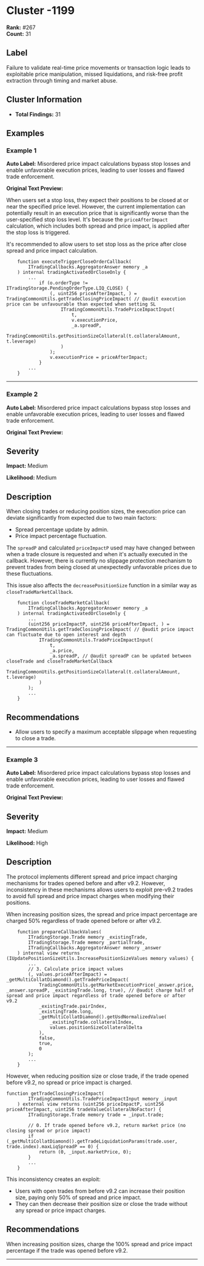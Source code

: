 # Cluster -1199

**Rank:** #267  
**Count:** 31  

## Label
Failure to validate real-time price movements or transaction logic leads to exploitable price manipulation, missed liquidations, and risk-free profit extraction through timing and market abuse.

## Cluster Information
- **Total Findings:** 31

## Examples

### Example 1

**Auto Label:** Misordered price impact calculations bypass stop losses and enable unfavorable execution prices, leading to user losses and flawed trade enforcement.  

**Original Text Preview:**

When users set a stop loss, they expect their positions to be closed at or near the specified price level. However, the current implementation can potentially result in an execution price that is significantly worse than the user-specified stop loss level. It's because the `priceAfterImpact` calculation, which includes both spread and price impact, is applied after the stop loss is triggered.

It's recommended to allow users to set stop loss as the price after close spread and price impact calculation.

```solidity
    function executeTriggerCloseOrderCallback(
        ITradingCallbacks.AggregatorAnswer memory _a
    ) internal tradingActivatedOrCloseOnly {
        ...
            if (o.orderType != ITradingStorage.PendingOrderType.LIQ_CLOSE) {
                (, uint256 priceAfterImpact, ) = TradingCommonUtils.getTradeClosingPriceImpact( // @audit execution price can be unfavourable than expected when setting SL
                    ITradingCommonUtils.TradePriceImpactInput(
                        t,
                        v.executionPrice,
                        _a.spreadP,
                        TradingCommonUtils.getPositionSizeCollateral(t.collateralAmount, t.leverage)
                    )
                );
                v.executionPrice = priceAfterImpact;
            }
        ...
    }
```

---
### Example 2

**Auto Label:** Misordered price impact calculations bypass stop losses and enable unfavorable execution prices, leading to user losses and flawed trade enforcement.  

**Original Text Preview:**

## Severity

**Impact:** Medium

**Likelihood:** Medium

## Description

When closing trades or reducing position sizes, the execution price can deviate significantly from expected due to two main factors:

- Spread percentage update by admin.
- Price impact percentage fluctuation.

The `spreadP` and calculated `priceImpactP` used may have changed between when a trade closure is requested and when it's actually executed in the callback. However, there is currently no slippage protection mechanism to prevent trades from being closed at unexpectedly unfavorable prices due to these fluctuations.

This issue also affects the `decreasePositionSize` function in a similar way as `closeTradeMarketCallback`.

```solidity
    function closeTradeMarketCallback(
        ITradingCallbacks.AggregatorAnswer memory _a
    ) internal tradingActivatedOrCloseOnly {
        ...
        (uint256 priceImpactP, uint256 priceAfterImpact, ) = TradingCommonUtils.getTradeClosingPriceImpact( // @audit price impact can fluctuate due to open interest and depth
            ITradingCommonUtils.TradePriceImpactInput(
                t,
                _a.price,
                _a.spreadP, // @audit spreadP can be updated between closeTrade and closeTradeMarketCallback
                TradingCommonUtils.getPositionSizeCollateral(t.collateralAmount, t.leverage)
            )
        );
        ...
    }
```

## Recommendations

- Allow users to specify a maximum acceptable slippage when requesting to close a trade.

---
### Example 3

**Auto Label:** Misordered price impact calculations bypass stop losses and enable unfavorable execution prices, leading to user losses and flawed trade enforcement.  

**Original Text Preview:**

## Severity

**Impact:** Medium

**Likelihood:** High

## Description

The protocol implements different spread and price impact charging mechanisms for trades opened before and after v9.2. However, inconsistency in these mechanisms allows users to exploit pre-v9.2 trades to avoid full spread and price impact charges when modifying their positions.

When increasing position sizes, the spread and price impact percentage are charged 50% regardless of trade opened before or after v9.2.

```solidity
    function prepareCallbackValues(
        ITradingStorage.Trade memory _existingTrade,
        ITradingStorage.Trade memory _partialTrade,
        ITradingCallbacks.AggregatorAnswer memory _answer
    ) internal view returns (IUpdatePositionSizeUtils.IncreasePositionSizeValues memory values) {
        ...
        // 3. Calculate price impact values
        (, values.priceAfterImpact) = _getMultiCollatDiamond().getTradePriceImpact(
            TradingCommonUtils.getMarketExecutionPrice(_answer.price, _answer.spreadP, _existingTrade.long, true), // @audit charge half of spread and price impact regardless of trade opened before or after v9.2
            _existingTrade.pairIndex,
            _existingTrade.long,
            _getMultiCollatDiamond().getUsdNormalizedValue(
                _existingTrade.collateralIndex,
                values.positionSizeCollateralDelta
            ),
            false,
            true,
            0
        );
        ...
    }
```

However, when reducing position size or close trade, if the trade opened before v9.2, no spread or price impact is charged.

```solidity
function getTradeClosingPriceImpact(
        ITradingCommonUtils.TradePriceImpactInput memory _input
    ) external view returns (uint256 priceImpactP, uint256 priceAfterImpact, uint256 tradeValueCollateralNoFactor) {
        ITradingStorage.Trade memory trade = _input.trade;

        // 0. If trade opened before v9.2, return market price (no closing spread or price impact)
        if (_getMultiCollatDiamond().getTradeLiquidationParams(trade.user, trade.index).maxLiqSpreadP == 0) {
            return (0, _input.marketPrice, 0);
        }
        ...
    }
```

This inconsistency creates an exploit:

- Users with open trades from before v9.2 can increase their position size, paying only 50% of spread and price impact.
- They can then decrease their position size or close the trade without any spread or price impact charges.

## Recommendations

When increasing position sizes, charge the 100% spread and price impact percentage if the trade was opened before v9.2.

---
